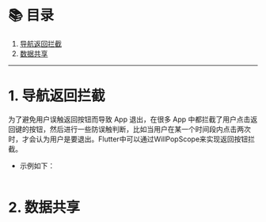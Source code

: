 # 📚 目录

1. [导航返回拦截](#1-导航返回拦截)
2. [数据共享](#2-数据共享)
---

# 1. 导航返回拦截

为了避免用户误触返回按钮而导致 App 退出，在很多 App 中都拦截了用户点击返回键的按钮，然后进行一些防误触判断，比如当用户在某一个时间段内点击两次时，才会认为用户是要退出。Flutter中可以通过WillPopScope来实现返回按钮拦截。

- 示例如下：

```dart

```

# 2. 数据共享